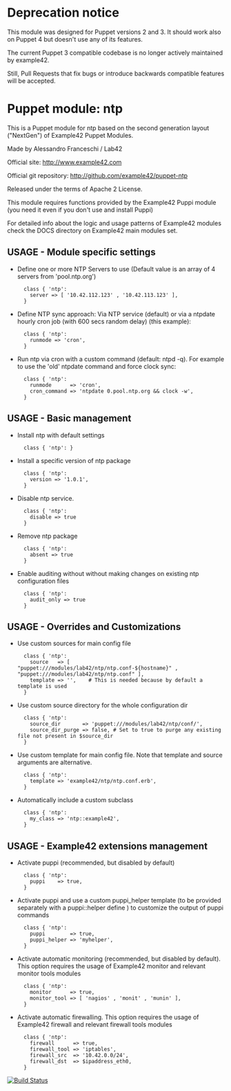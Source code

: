 # Deprecation notice

This module was designed for Puppet versions 2 and 3. It should work also on Puppet 4 but doesn't use any of its features.

The current Puppet 3 compatible codebase is no longer actively maintained by example42.

Still, Pull Requests that fix bugs or introduce backwards compatible features will be accepted.


# Puppet module: ntp

This is a Puppet module for ntp based on the second generation layout ("NextGen") of Example42 Puppet Modules.

Made by Alessandro Franceschi / Lab42

Official site: http://www.example42.com

Official git repository: http://github.com/example42/puppet-ntp

Released under the terms of Apache 2 License.

This module requires functions provided by the Example42 Puppi module (you need it even if you don't use and install Puppi)

For detailed info about the logic and usage patterns of Example42 modules check the DOCS directory on Example42 main modules set.


## USAGE - Module specific settings

* Define one or more NTP Servers to use (Default value is an array of 4 servers from 'pool.ntp.org')

        class { 'ntp':
          server => [ '10.42.112.123' , '10.42.113.123' ],
        }

* Define NTP sync approach: Via NTP service (default) or via a ntpdate hourly cron job (with 600 secs random delay) (this example):

        class { 'ntp':
          runmode => 'cron',
        }

* Run ntp via cron with a custom command (default: ntpd -q). For example to use the 'old' ntpdate command and force clock sync:

        class { 'ntp':
          runmode      => 'cron',
          cron_command => 'ntpdate 0.pool.ntp.org && clock -w',
        }

## USAGE - Basic management

* Install ntp with default settings

        class { 'ntp': }

* Install a specific version of ntp package

        class { 'ntp':
          version => '1.0.1',
        }

* Disable ntp service.

        class { 'ntp':
          disable => true
        }

* Remove ntp package

        class { 'ntp':
          absent => true
        }

* Enable auditing without without making changes on existing ntp configuration files

        class { 'ntp':
          audit_only => true
        }


## USAGE - Overrides and Customizations
* Use custom sources for main config file 

        class { 'ntp':
          source   => [ "puppet:///modules/lab42/ntp/ntp.conf-${hostname}" , "puppet:///modules/lab42/ntp/ntp.conf" ], 
          template => '',    # This is needed because by default a template is used
        }


* Use custom source directory for the whole configuration dir

        class { 'ntp':
          source_dir       => 'puppet:///modules/lab42/ntp/conf/',
          source_dir_purge => false, # Set to true to purge any existing file not present in $source_dir
        }

* Use custom template for main config file. Note that template and source arguments are alternative. 

        class { 'ntp':
          template => 'example42/ntp/ntp.conf.erb',
        }

* Automatically include a custom subclass

        class { 'ntp':
          my_class => 'ntp::example42',
        }


## USAGE - Example42 extensions management 
* Activate puppi (recommended, but disabled by default)

        class { 'ntp':
          puppi    => true,
        }

* Activate puppi and use a custom puppi_helper template (to be provided separately with a puppi::helper define ) to customize the output of puppi commands 

        class { 'ntp':
          puppi        => true,
          puppi_helper => 'myhelper', 
        }

* Activate automatic monitoring (recommended, but disabled by default). This option requires the usage of Example42 monitor and relevant monitor tools modules

        class { 'ntp':
          monitor      => true,
          monitor_tool => [ 'nagios' , 'monit' , 'munin' ],
        }

* Activate automatic firewalling. This option requires the usage of Example42 firewall and relevant firewall tools modules

        class { 'ntp':       
          firewall      => true,
          firewall_tool => 'iptables',
          firewall_src  => '10.42.0.0/24',
          firewall_dst  => $ipaddress_eth0,
        }


[![Build Status](https://travis-ci.org/example42/puppet-ntp.png?branch=master)](https://travis-ci.org/example42/puppet-ntp)

